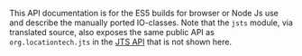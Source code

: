 This API documentation is for the ES5 builds for browser or Node Js use and describe the manually ported IO-classes. Note that the `jsts` module, via translated source, also exposes the same public API as `org.locationtech.jts` in the [JTS API](http://bjornharrtell.github.io/jsts/1.0.2/apidocs/) that is not shown here.
